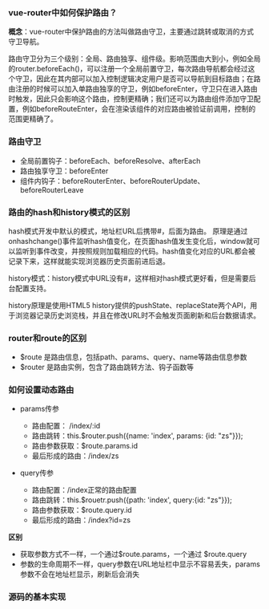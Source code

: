 ### vue-router中如何保护路由？
**概念**：vue-router中保护路由的方法叫做路由守卫，主要通过跳转或取消的方式守卫导航。

路由守卫分为三个级别：全局、路由独享、组件级。影响范围由大到小，例如全局的router.beforeEach()，可以注册一个全局前置守卫，每次路由导航都会经过这个守卫，因此在其内部可以加入控制逻辑决定用户是否可以导航到目标路由；在路由注册的时候可以加入单路由独享的守卫，例如beforeEnter，守卫只在进入路由时触发，因此只会影响这个路由，控制更精确；我们还可以为路由组件添加守卫配置，例如beforeRouteEnter，会在渲染该组件的对应路由被验证前调用，控制的范围更精确了。


### 路由守卫
- 全局前置钩子：beforeEach、beforeResolve、afterEach
- 路由独享守卫：beforeEnter
- 组件内钩子：beforeRouterEnter、beforeRouterUpdate、beforeRouterLeave

### 路由的hash和history模式的区别
hash模式开发中默认的模式，地址栏URL后携带#，后面为路由。
原理是通过onhashchange()事件监听hash值变化，在页面hash值发生变化后，window就可以监听到事件改变，并按照规则加载相应的代码。hash值变化对应的URL都会被记录下来，这样就能实现浏览器历史页面前进后退。

history模式：history模式中URL没有#，这样相对hash模式更好看，但是需要后台配置支持。

history原理是使用HTML5 history提供的pushState、replaceState两个API，用于浏览器记录历史浏览栈，并且在修改URL时不会触发页面刷新和后台数据请求。

### router和route的区别
- $route 是路由信息，包括path、params、query、name等路由信息参数
- $router 是路由实例，包含了路由跳转方法、钩子函数等

### 如何设置动态路由

- params传参

  - 路由配置： /index/:id
  - 路由跳转：this.$router.push({name: 'index', params: {id: "zs"}});
  - 路由参数获取：$route.params.id
  - 最后形成的路由：/index/zs

- query传参

  - 路由配置：/index正常的路由配置
  - 路由跳转：this.$rouetr.push({path: 'index', query:{id: "zs"}});
  - 路由参数获取：$route.query.id
  - 最后形成的路由：/index?id=zs

**区别**

- 获取参数方式不一样，一个通过$route.params，一个通过 $route.query
- 参数的生命周期不一样，query参数在URL地址栏中显示不容易丢失，params参数不会在地址栏显示，刷新后会消失


### 源码的基本实现